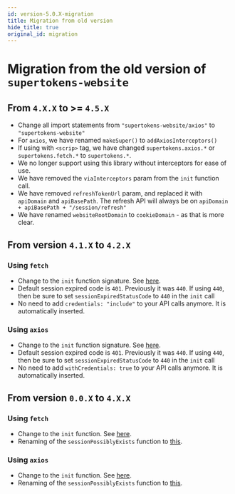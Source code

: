 ```yaml
---
id: version-5.0.X-migration
title: Migration from old version
hide_title: true
original_id: migration
---
```


# Migration from the old version of ```supertokens-website```

## From `4.X.X` to >= `4.5.X`
- Change all import statements from `"supertokens-website/axios"` to `"supertokens-website"`
- For `axios`, we have renamed `makeSuper()` to `addAxiosInterceptors()`
- If using with `<scrip>` tag, we have changed `supertokens.axios.*` or `supertokens.fetch.*` to `supertokens.*`.
- We no longer support using this library without interceptors for ease of use.
- We have removed the `viaInterceptors` param from the `init` function call.
- We have removed `refreshTokenUrl` param, and replaced it with `apiDomain` and `apiBasePath`. The refresh API will always be on `apiDomain + apiBasePath + "/session/refresh"`
- We have renamed `websiteRootDomain` to `cookieDomain` - as that is more clear.

## From version `4.1.X` to `4.2.X`
### Using ```fetch```
- Change to the ```init``` function signature. See [here](./fetch/init).
- Default session expired code is `401`. Previously it was `440`. If using `440`, then be sure to set `sessionExpiredStatusCode` to `440` in the `init` call
- No need to add `credentials: "include"` to your API calls anymore. It is automatically inserted.

### Using ```axios```
- Change to the ```init``` function signature. See [here](./axios/init).
- Default session expired code is `401`. Previously it was `440`. If using `440`, then be sure to set `sessionExpiredStatusCode` to `440` in the `init` call
- No need to add `withCredentials: true` to your API calls anymore. It is automatically inserted.

## From version `0.0.X` to `4.X.X`
### Using ```fetch```
- Change to the ```init``` function. See [here](./fetch/init).
- Renaming of the ```sessionPossiblyExists``` function to [this](./fetch/checking-for-active-session).

### Using ```axios```
- Change to the ```init``` function. See [here](./axios/init).
- Renaming of the ```sessionPossiblyExists``` function to [this](./axios/checking-for-active-session).